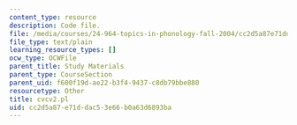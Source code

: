 ```yaml
---
content_type: resource
description: Code file.
file: /media/courses/24-964-topics-in-phonology-fall-2004/cc2d5a87e71ddac53e66b0a63d6893ba_cvcv2.pl
file_type: text/plain
learning_resource_types: []
ocw_type: OCWFile
parent_title: Study Materials
parent_type: CourseSection
parent_uid: f600f19d-ae22-b3f4-9437-c8db79bbe880
resourcetype: Other
title: cvcv2.pl
uid: cc2d5a87-e71d-dac5-3e66-b0a63d6893ba
---
```

